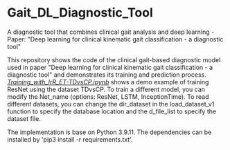 # Gait_DL_Diagnostic_Tool
A diagnostic tool that combines clinical gait analysis and deep learning - Paper: "Deep learning for clinical kinematic gait classification - a diagnostic tool"

This repository shows the code of the clinical gait-based diagnostic model used in paper "Deep learning for clinical kinematic gait classification - a diagnostic tool" and demonstrates its training and prediction process. [*Training_with_lrR_ET-TDvsCP.ipynb*](https://github.com/LANZhengyang/Gait_DL_Diagnostic_Tool/blob/main/Training_with_lrR_ET-TDvsCP.ipynb) shows a demo example of training ResNet using the dataset TDvsCP. To train a different model, you can modify the Net_name (options: ResNet, LSTM, InceptionTime). To read different datasets, you can change the dir_dataset in the load_dataset_v1 function to specify the database location and the d_file_list to specify the dataset file.

The implementation is base on Python 3.9.11. The dependencies can be installed by 'pip3 install -r requirements.txt'.


